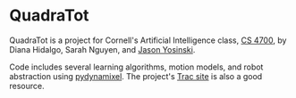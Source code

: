 QuadraTot
===============

QuadraTot is a project for Cornell's Artificial Intelligence class,
[CS 4700](http://www.cs.cornell.edu/courses/cs4700/2010fa/), by
Diana Hidalgo, Sarah Nguyen, and [Jason
Yosinski](http://yosinski.com/).

Code includes several learning algorithms, motion models, and robot
abstraction using
[pydynamixel](http://code.google.com/p/pydynamixel/).  The project's
[Trac site](http://quadratot.yosinski.com/) is also a good resource.
